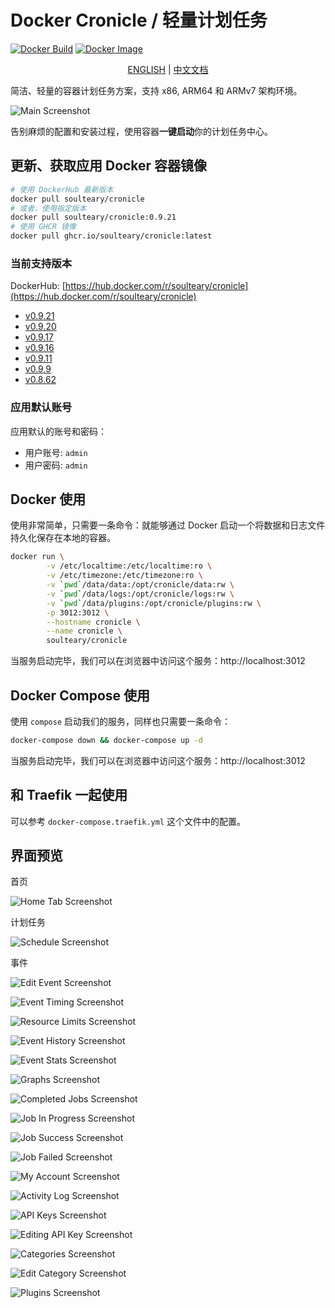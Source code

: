 # Docker Cronicle / 轻量计划任务

[![Docker Build](https://github.com/soulteary/docker-cronicle/actions/workflows/release.yml/badge.svg)](https://github.com/soulteary/docker-cronicle/actions/workflows/release.yml) [![Docker Image](https://img.shields.io/docker/pulls/soulteary/cronicle.svg)](https://hub.docker.com/r/soulteary/cronicle)

<p style="text-align: center;">
  <a href="README.md" target="_blank">ENGLISH</a> | <a href="README_CN.md">中文文档</a>
</p>

简洁、轻量的容器计划任务方案，支持 x86, ARM64 和 ARMv7 架构环境。

![Main Screenshot](https://pixlcore.com/software/cronicle/screenshots-new/job-details-complete.png)

告别麻烦的配置和安装过程，使用容器**一键启动**你的计划任务中心。

## 更新、获取应用 Docker 容器镜像

```bash
# 使用 DockerHub 最新版本
docker pull soulteary/cronicle
# 或者，使用指定版本
docker pull soulteary/cronicle:0.9.21
# 使用 GHCR 镜像
docker pull ghcr.io/soulteary/cronicle:latest
```

### 当前支持版本

DockerHub: [https://hub.docker.com/r/soulteary/cronicle](https://hub.docker.com/r/soulteary/cronicle)

- [v0.9.21](https://github.com/jhuckaby/Cronicle/releases/tag/v0.9.21)
- [v0.9.20](https://github.com/jhuckaby/Cronicle/releases/tag/v0.9.20)
- [v0.9.17](https://github.com/jhuckaby/Cronicle/releases/tag/v0.9.17)
- [v0.9.16](https://github.com/jhuckaby/Cronicle/releases/tag/v0.9.16)
- [v0.9.11](https://github.com/jhuckaby/Cronicle/releases/tag/v0.9.11)
- [v0.9.9](https://github.com/jhuckaby/Cronicle/releases/tag/v0.9.11)
- [v0.8.62](https://github.com/jhuckaby/Cronicle/releases/tag/v0.8.62)

### 应用默认账号

应用默认的账号和密码：

- 用户账号: `admin`
- 用户密码: `admin`

## Docker 使用

使用非常简单，只需要一条命令：就能够通过 Docker 启动一个将数据和日志文件持久化保存在本地的容器。

```bash
docker run \
        -v /etc/localtime:/etc/localtime:ro \
        -v /etc/timezone:/etc/timezone:ro \
        -v `pwd`/data/data:/opt/cronicle/data:rw \
        -v `pwd`/data/logs:/opt/cronicle/logs:rw \
        -v `pwd`/data/plugins:/opt/cronicle/plugins:rw \
        -p 3012:3012 \
        --hostname cronicle \
        --name cronicle \
        soulteary/cronicle
```

当服务启动完毕，我们可以在浏览器中访问这个服务：http://localhost:3012

## Docker Compose 使用

使用 `compose` 启动我们的服务，同样也只需要一条命令：

```bash
docker-compose down && docker-compose up -d
```

当服务启动完毕，我们可以在浏览器中访问这个服务：http://localhost:3012

## 和 Traefik 一起使用

可以参考 `docker-compose.traefik.yml` 这个文件中的配置。

## 界面预览

首页

![Home Tab Screenshot](https://pixlcore.com/software/cronicle/screenshots-new/home.png)

计划任务

![Schedule Screenshot](https://pixlcore.com/software/cronicle/screenshots-new/schedule.png)

事件

![Edit Event Screenshot](https://pixlcore.com/software/cronicle/screenshots-new/edit-event.png)

![Event Timing Screenshot](https://pixlcore.com/software/cronicle/screenshots-new/edit-event-timing.png)

![Resource Limits Screenshot](https://pixlcore.com/software/cronicle/screenshots-new/edit-event-res-limits-new.png)

![Event History Screenshot](https://pixlcore.com/software/cronicle/screenshots-new/event-history.png)

![Event Stats Screenshot](https://pixlcore.com/software/cronicle/screenshots-new/event-stats.png)

![Graphs Screenshot](https://pixlcore.com/software/cronicle/screenshots-new/event-stats-graphs.png)

![Completed Jobs Screenshot](https://pixlcore.com/software/cronicle/screenshots-new/completed-jobs.png)

![Job In Progress Screenshot](https://pixlcore.com/software/cronicle/screenshots-new/job-live-progress.png)

![Job Success Screenshot](https://pixlcore.com/software/cronicle/screenshots-new/job-details-complete.png)

![Job Failed Screenshot](https://pixlcore.com/software/cronicle/screenshots-new/job-details-error.png)

![My Account Screenshot](https://pixlcore.com/software/cronicle/screenshots-new/my-account.png)

![Activity Log Screenshot](https://pixlcore.com/software/cronicle/screenshots-new/admin-activity-log.png)

![API Keys Screenshot](https://pixlcore.com/software/cronicle/screenshots-new/admin-api-keys.png)

![Editing API Key Screenshot](https://pixlcore.com/software/cronicle/screenshots-new/admin-api-keys-edit-2.png)

![Categories Screenshot](https://pixlcore.com/software/cronicle/screenshots-new/admin-categories.png)

![Edit Category Screenshot](https://pixlcore.com/software/cronicle/screenshots-new/admin-category-edit.png)

![Plugins Screenshot](https://pixlcore.com/software/cronicle/screenshots-new/admin-plugins.png)
